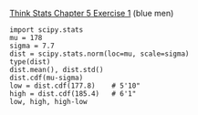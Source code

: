 [Think Stats Chapter 5 Exercise 1](http://greenteapress.com/thinkstats2/html/thinkstats2006.html#toc50) (blue men)

    import scipy.stats
    mu = 178
    sigma = 7.7
    dist = scipy.stats.norm(loc=mu, scale=sigma)
    type(dist)
    dist.mean(), dist.std()
    dist.cdf(mu-sigma)
    low = dist.cdf(177.8)    # 5'10"
    high = dist.cdf(185.4)   # 6'1"
    low, high, high-low

